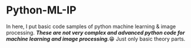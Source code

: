 # Python-ML-IP
In here, I put basic code samples of python machine learning &amp; image processing. ***These are not very complex and advanced python code for machine learning and image processing.***:grin: Just only basic theory parts.
